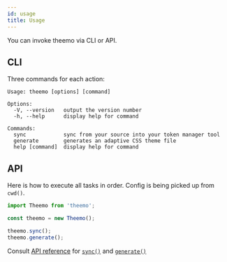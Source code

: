 ```yaml
---
id: usage
title: Usage
---
```


You can invoke theemo via CLI or API.

## CLI

Three commands for each action:

```text
Usage: theemo [options] [command]

Options:
  -V, --version   output the version number
  -h, --help      display help for command

Commands:
  sync            sync from your source into your token manager tool
  generate        generates an adaptive CSS theme file
  help [command]  display help for command
```

## API

Here is how to execute all tasks in order. Config is being picked up from
`cwd()`.

```ts
import Theemo from 'theemo';

const theemo = new Theemo();

theemo.sync();
theemo.generate();
```

Consult [API reference](../api/theemo) for [`sync()`](../api/theemo.theemo.sync)
and [`generate()`](../api/theemo.theemo.generate)
